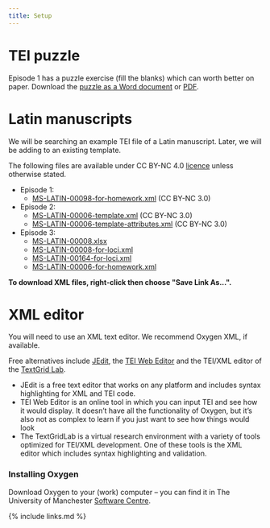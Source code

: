 ```yaml
---
title: Setup
---
```


# TEI puzzle
Episode 1 has a puzzle exercise (fill the blanks) which can worth better on paper. 
Download the [puzzle as a Word document](../files/TEI_Exercise_Puzzle.docx) or [PDF](../files/TEI_Exercise_Puzzle.pdf).


# Latin manuscripts
We will be searching an example TEI file of a Latin manuscript. Later, we will be adding to an existing template.

The following files are available under CC BY-NC 4.0 [licence](../LICENSE.html) unless otherwise stated.

- Episode 1: 
  - [MS-LATIN-00098-for-homework.xml](../files/MS-LATIN-00098-for-homework.xml) (CC BY-NC 3.0)
- Episode 2: 
  - [MS-LATIN-00006-template.xml](../files/MS-LATIN-00006-template.xml) (CC BY-NC 3.0)
  - [MS-LATIN-00006-template-attributes.xml](../files/MS-LATIN-00006-template-attributes.xml) (CC BY-NC 3.0)
- Episode 3: 
  - [MS-LATIN-00008.xlsx](../files/MS-LATIN-00008.xlsx)
  - [MS-LATIN-00008-for-loci.xml](../files/MS-LATIN-00008-for-loci.xml)
  - [MS-LATIN-00164-for-loci.xml](../files/MS-LATIN-00164-for-loci.xml)
  - [MS-LATIN-00006-for-homework.xml](../files/MS-LATIN-00006-for-homework.xml)

**To download XML files, right-click then choose "Save Link As...".**

# XML editor
You will need to use an XML text editor. We recommend Oxygen XML, if available.

Free alternatives include [JEdit](https://www.jedit.org/), the 
[TEI Web Editor](https://tei-web-editor.herokuapp.com) and the TEI/XML editor of the [TextGrid Lab](https://textgrid.de/en/web/guest/textgrid-tools-und-services). 

- JEdit is a free text editor that works on any platform and includes syntax highlighting for XML and TEI code.
- TEI Web Editor is an online tool in which you can input TEI and see how it would display. 
  It doesn’t have all the functionality of Oxygen, 
  but it’s also not as complex to learn if you just want to see how things would look
- The TextGridLab is a virtual research environment with a variety of tools optimized for TEI/XML development. One of these tools is the XML editor which includes syntax highlighting and validation.

### Installing Oxygen

Download Oxygen to your (work) computer – you can find it in 
The University of Manchester [Software Centre](http://www.itservices.manchester.ac.uk/software/).

{% include links.md %}
